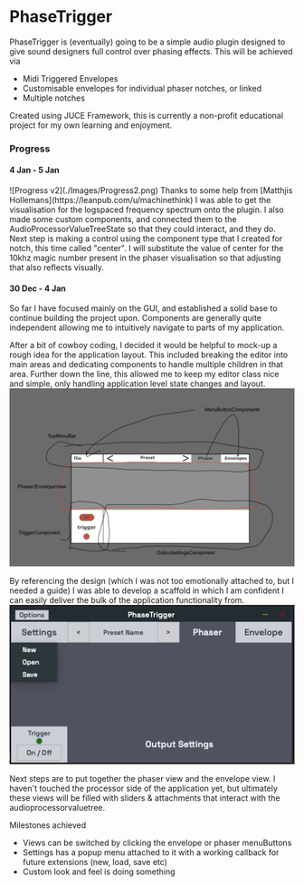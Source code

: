 <h1> PhaseTrigger </h1>

PhaseTrigger is (eventually) going to be a simple audio plugin designed to give sound designers full control over phasing effects.
This will be achieved via 
- Midi Triggered Envelopes
- Customisable envelopes for individual phaser notches, or linked
- Multiple notches

Created using JUCE Framework, this is currently a non-profit educational project for my own learning and enjoyment.

<h3> Progress </h3>
<h4> 4 Jan - 5 Jan </h4>
![Progress v2](./Images/Progress2.png)
Thanks to some help from [Matthjis Hollemans](https://leanpub.com/u/machinethink) I was able to get the visualisation for the logspaced frequency spectrum onto the plugin.
I also made some custom components, and connected them to the AudioProcessorValueTreeState so that they could interact, and they do.
Next step is making a control using the component type that I created for notch, this time called "center". I will substitute the value of center for the 10khz magic number present in the phaser visualisation so that adjusting that also reflects visually.

<h4> 30 Dec - 4 Jan </h4>
So far I have focused mainly on the GUI, and established a solid base to continue building the project upon. Components are generally quite independent allowing me to intuitively navigate to parts of my application.

After a bit of cowboy coding, I decided it would be helpful to mock-up a rough idea for the application layout. This included breaking the editor into main areas and dedicating components to handle multiple children in that area. Further down the line, this allowed me to keep my editor class nice and simple, only handling application level state changes and layout.
![Design v1](./Images/Design1.png)

By referencing the design (which I was not too emotionally attached to, but I needed a guide) I was able to develop a scaffold in which I am confident I can easily deliver the bulk of the application functionality from.
![Progress v1](./Images/Progress1.png)

Next steps are to put together the phaser view and the envelope view. I haven't touched the processor side of the application yet, but ultimately these views will be filled with sliders & attachments that interact with the audioprocessorvaluetree.

Milestones achieved
- Views can be switched by clicking the envelope or phaser menuButtons
- Settings has a popup menu attached to it with a working callback for future extensions (new, load, save etc)
- Custom look and feel is doing something


